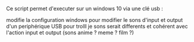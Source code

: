 Ce script permet d'executer sur un windows 10 via une clé usb :

modifie la configuration windows pour modifier le sons d'input et output d'un periphérique USB pour trolll
je sons serait differents et cohérent avec l'action input et output (sons anime ? meme ? film ?)
